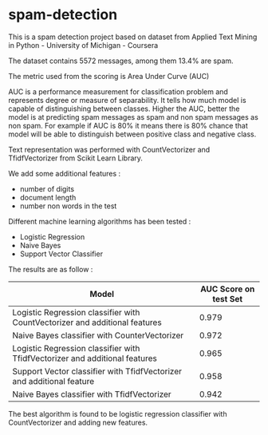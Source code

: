 # spam-detection

This is a spam detection project based on dataset from Applied Text Mining in Python - University of Michigan - Coursera

The dataset contains 5572 messages, among them 13.4% are spam.

The metric used from the scoring is Area Under Curve (AUC)

AUC is a performance measurement for classification problem and represents degree or measure of separability. It tells how much model is capable of distinguishing between classes. Higher the AUC, better the model is at predicting spam messages as spam and non spam messages as non spam. For example if AUC is 80% it means there is 80% chance that model will be able to distinguish between positive class and negative class.

Text representation was performed with CountVectorizer and TfidfVectorizer from Scikit Learn Library.  

We add some additional features :  
* number of digits
* document length
* number non words in the test

Different machine learning algorithms has been tested :  

* Logistic Regression
* Naive Bayes
* Support Vector Classifier

The results are as follow : 

|Model   | AUC Score on test Set  |
|---|---|
|Logistic Regression classifier with CountVectorizer and additional features|0.979
|Naive Bayes classifier with CounterVectorizer|0.972
|Logistic Regression classifier with TfidfVectorizer and additional features|0.965
|Support Vector classifier with TfidfVectorizer and additional feature|0.958
|Naive Bayes classifier with TfidfVectorizer|0.942

The best algorithm is found to be logistic regression classifier with CountVectorizer and adding new features.
